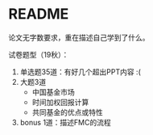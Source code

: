 # README

论文无字数要求，重在描述自己学到了什么。

试卷题型（19秋）：

1. 单选题35道：有好几个超出PPT内容 :(
2. 大题3道
   - 中国基金市场
   - 时间加权回报计算
   - 共同基金的优点或特性
3. bonus 1道：描述FMC的流程